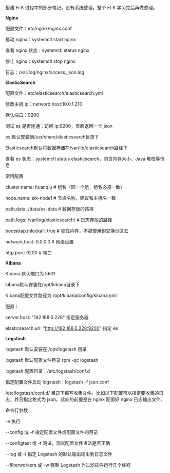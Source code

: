 搭建 ELK 过程中的部分笔记，没有系统整理，整个 ELK 学习完后再做整理。

**Nginx**

配置文件：etc/nginx/nginx.conf

启动 nginx：systemctl start nginx

查看 nginx 状态：systemctl status nginx

停止 nginx：systemctl stop nginx

日志：/var/log/nginx/access_json.log



**ElasticSearch**

配置文件：etc/elasticsearch/elasticsearch.yml

修改主机 ip：netword.host:10.0.1.210

默认端口：9200

测试 es 是否连通：访问 ip:9200，页面返回一个 json

es 默认安装到/usr/share/elasticsearch目录下

Elasticsearch默认将数据存储在/var/lib/elasticsearch路径下

查看 es 状态：systemctl status elasticsearch，包含内存大小、Java 堆栈等信息

常用配置

cluster.name: huanqiu                            # 组名（同一个组，组名必须一致）

node.name: elk-node1                            # 节点名称，建议和主机名一致

path.data: /data/es-data                         # 数据存放的路径

path.logs: /var/log/elasticsearch/             # 日志存放的路径

bootstrap.mlockall: true                         # 锁住内存，不被使用到交换分区去

network.host: 0.0.0.0                            # 网络设置

http.port: 9200                                    # 端口



**Kibana**

Kibana 默认端口为 5601

kibana默认安装在/opt/kibana目录下

Kibana配置文件路径为 /opt/kibana/config/kibana.yml

配置：

server.host: "192.168.0.228"  指定服务器

elasticsearch.url: "http://192.168.0.228:9200"  指定 es



**Logstash**

logstash 默认安装在 /opt/logstash 目录

logstash 默认配置文件目录 rpm -qc logstash

logstash 配置目录：/etc/logstash/conf.d

指定配置文件启动 logstash：logstash -f json.conf 

/etc/logstash/conf.d/ 目录下编写收集文件，比如以下配置可以指定要收集的日志，并且指定格式为 json。此处的前提是在 nginx 配置好 nginx 日志输出文件。



命令行参数：

-e 执行

--config 或 -f 指定配置文件或配置文件的目录

--configtest 或 -t 测试，测试配置文件语法是否正确

--log 或 -l  指定 Logstash 的默认输出输出到日志文件

--filterworkers 或 -w 强制 Logstash 为过滤插件运行几个线程